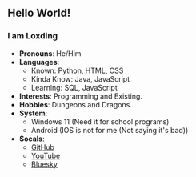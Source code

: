 ## Hello World!
### I am Loxding
- **Pronouns**: He/Him
- **Languages**: 
  - Known: Python, HTML, CSS
  - Kinda Know: Java, JavaScript
  - Learning: SQL, JavaScript
- **Interests**: Programming and Existing.
- **Hobbies**: Dungeons and Dragons.
- **System**:
  - Windows 11 (Need it for school programs)
  - Android (IOS is not for me (Not saying it's bad))
- **Socals**:
  - [GitHub](https://github.com/Loxding)
  - [YouTube](https://www.youtube.com/@loxding)
  - [Bluesky](https://bsky.app/profile/loxding.dev)
